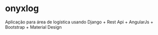 onyxlog
=======

Aplicação para área de logística usando Django + Rest Api + AngularJs + Bootstrap + Material Design
